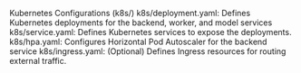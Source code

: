 Kubernetes Configurations (k8s/)
k8s/deployment.yaml: Defines Kubernetes deployments for the backend, worker, and model services
k8s/service.yaml: Defines Kubernetes services to expose the deployments.
k8s/hpa.yaml: Configures Horizontal Pod Autoscaler for the backend service
k8s/ingress.yaml: (Optional) Defines Ingress resources for routing external traffic.